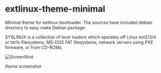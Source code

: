 extlinux-theme-minimal
======================

Minimal theme for extlinux bootloader. The sources have included debian directory to easy make Debian package. 

SYSLINUX is a collection of boot loaders which operates off Linux ext2/3/4 or btrfs filesystems, MS-DOS FAT filesystems, network servers using PXE firmware, or from CD-ROMs.

![ScreenShot](https://raw.github.com/mati75/extlinux-theme-minimal/master/screenshot.png)

*theme screenshot*
